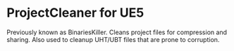 # ProjectCleaner for UE5
Previously known as BinariesKiller.
Cleans project files for compression and sharing.
Also used to cleanup UHT/UBT files that are prone to corruption.
